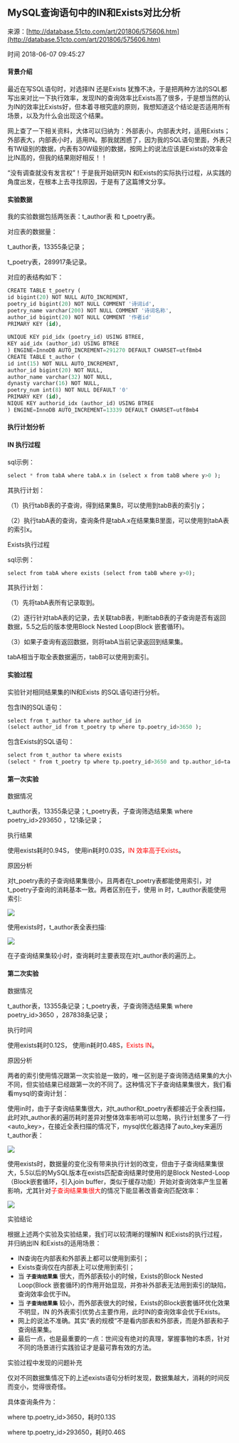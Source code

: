 ## MySQL查询语句中的IN和Exists对比分析

来源：[http://database.51cto.com/art/201806/575606.htm](http://database.51cto.com/art/201806/575606.htm)

时间 2018-06-07 09:45:27

 
#### 背景介绍
 
最近在写SQL语句时，对选择IN 还是Exists 犹豫不决，于是把两种方法的SQL都写出来对比一下执行效率，发现IN的查询效率比Exists高了很多，于是想当然的认为IN的效率比Exists好，但本着寻根究底的原则，我想知道这个结论是否适用所有场景，以及为什么会出现这个结果。
 
网上查了一下相关资料，大体可以归纳为：外部表小，内部表大时，适用Exists；外部表大，内部表小时，适用IN。那我就困惑了，因为我的SQL语句里面，外表只有1W级别的数据，内表有30W级别的数据，按网上的说法应该是Exists的效率会比IN高的，但我的结果刚好相反！！
 
“没有调查就没有发言权”！于是我开始研究IN 和Exists的实际执行过程，从实践的角度出发，在根本上去寻找原因，于是有了这篇博文分享。
 
#### 实验数据
 
我的实验数据包括两张表：t_author表 和 t_poetry表。
 
对应表的数据量：
 
t_author表，13355条记录；
 
t_poetry表，289917条记录。
 
对应的表结构如下：
 
```sql
CREATE TABLE t_poetry (  
id bigint(20) NOT NULL AUTO_INCREMENT,  
poetry_id bigint(20) NOT NULL COMMENT '诗词id',  
poetry_name varchar(200) NOT NULL COMMENT '诗词名称',  
author_id bigint(20) NOT NULL COMMENT '作者id'  
PRIMARY KEY (id),  
 
UNIQUE KEY pid_idx (poetry_id) USING BTREE,  
KEY aid_idx (author_id) USING BTREE  
) ENGINE=InnoDB AUTO_INCREMENT=291270 DEFAULT CHARSET=utf8mb4  
CREATE TABLE t_author (  
id int(15) NOT NULL AUTO_INCREMENT,  
author_id bigint(20) NOT NULL,  
author_name varchar(32) NOT NULL,  
dynasty varchar(16) NOT NULL,  
poetry_num int(8) NOT NULL DEFAULT '0'  
PRIMARY KEY (id),  
NIQUE KEY authorid_idx (author_id) USING BTREE  
) ENGINE=InnoDB AUTO_INCREMENT=13339 DEFAULT CHARSET=utf8mb4 
```
 
#### 执行计划分析
 
#### IN 执行过程
 
sql示例：
 
```sql
select * from tabA where tabA.x in (select x from tabB where y>0 ); 
```
 
其执行计划：
 
（1）执行tabB表的子查询，得到结果集B，可以使用到tabB表的索引y；
 
（2）执行tabA表的查询，查询条件是tabA.x在结果集B里面，可以使用到tabA表的索引x。
 
Exists执行过程
 
sql示例：
 
```sql
select from tabA where exists (select from tabB where y>0); 
```
 
其执行计划：
 
（1）先将tabA表所有记录取到。
 
（2）逐行针对tabA表的记录，去关联tabB表，判断tabB表的子查询是否有返回数据，5.5之后的版本使用Block Nested Loop(Block 嵌套循环)。
 
（3）如果子查询有返回数据，则将tabA当前记录返回到结果集。
 
tabA相当于取全表数据遍历，tabB可以使用到索引。
 
#### 实验过程
 
实验针对相同结果集的IN和Exists 的SQL语句进行分析。
 
包含IN的SQL语句：
 
```sql
select from t_author ta where author_id in  
(select author_id from t_poetry tp where tp.poetry_id>3650 ); 
```
 
包含Exists的SQL语句：
 
```sql
select from t_author ta where exists  
(select * from t_poetry tp where tp.poetry_id>3650 and tp.author_id=ta.author_id); 
```
 
#### 第一次实验
 
数据情况
 
t_author表，13355条记录；t_poetry表，子查询筛选结果集 where poetry_id>293650 ，121条记录；
 
执行结果
 
使用exists耗时0.94S， 使用in耗时0.03S，<font color=red>IN 效率高于Exists</font>。
 
原因分析
 
对t_poetry表的子查询结果集很小，且两者在t_poetry表都能使用索引，对t_poetry子查询的消耗基本一致。两者区别在于，使用 in 时，t_author表能使用索引:
 
![][1]
 
使用exists时，t_author表全表扫描:
 
![][2]
 
在子查询结果集较小时，查询耗时主要表现在对t_author表的遍历上。
 
#### 第二次实验
 
数据情况
 
t_author表，13355条记录；t_poetry表，子查询筛选结果集 where poetry_id>3650 ，287838条记录；
 
执行时间
 
使用exists耗时0.12S， 使用in耗时0.48S，<font color=red>Exists IN</font>。
 
原因分析
 
两者的索引使用情况跟第一次实验是一致的，唯一区别是子查询筛选结果集的大小不同，但实验结果已经跟第一次的不同了。这种情况下子查询结果集很大，我们看看mysql的查询计划：
 
使用in时，由于子查询结果集很大，对t_author和t_poetry表都接近于全表扫描，此时对t_author表的遍历耗时差异对整体效率影响可以忽略，执行计划里多了一行<auto_key>，在接近全表扫描的情况下，mysql优化器选择了auto_key来遍历t_author表：
 
![][3]
 
使用exists时，数据量的变化没有带来执行计划的改变，但由于子查询结果集很大，5.5以后的MySQL版本在exists匹配查询结果时使用的是Block Nested-Loop（Block嵌套循环，引入join buffer，类似于缓存功能）开始对查询效率产生显著影响，尤其针对<font color=red>子查询结果集很大</font>的情况下能显著改善查询匹配效率：
 
![][4]
 
实验结论
 
根据上述两个实验及实验结果，我们可以较清晰的理解IN 和Exists的执行过程，并归纳出IN 和Exists的适用场景：
 
 
* IN查询在内部表和外部表上都可以使用到索引； 
* Exists查询仅在内部表上可以使用到索引； 
* 当 **`子查询结果集`**  很大，而外部表较小的时候，Exists的Block Nested Loop(Block 嵌套循环)的作用开始显现，并弥补外部表无法用到索引的缺陷，查询效率会优于IN。  
* 当 **`子查询结果集`**  较小，而外部表很大的时候，Exists的Block嵌套循环优化效果不明显，IN 的外表索引优势占主要作用，此时IN的查询效率会优于Exists。  
* 网上的说法不准确。其实“表的规模”不是看内部表和外部表，而是外部表和子查询结果集。 
* 最后一点，也是最重要的一点：世间没有绝对的真理，掌握事物的本质，针对不同的场景进行实践验证才是最可靠有效的方法。 
 
 
实验过程中发现的问题补充
 
仅对不同数据集情况下的上述exists语句分析时发现，数据集越大，消耗的时间反而变小，觉得很奇怪。
 
具体查询条件为：
 
where tp.poetry_id>3650，耗时0.13S
 
where tp.poetry_id>293650，耗时0.46S
 


[1]: ./img/bqu2Ezb.jpg 
[2]: ./img/IRBZzyr.jpg 
[3]: ./img/Mj2mAna.jpg 
[4]: ./img/qMzINvb.jpg 